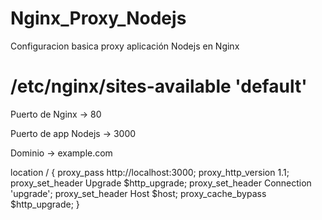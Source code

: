 # Nginx_Proxy_Nodejs
Configuracion basica proxy aplicación Nodejs en Nginx

# /etc/nginx/sites-available 'default'

Puerto de Nginx -> 80

Puerto de app Nodejs -> 3000

Dominio -> example.com

location / {
		proxy_pass http://localhost:3000;
		proxy_http_version 1.1;
		proxy_set_header Upgrade $http_upgrade;
		proxy_set_header Connection 'upgrade';
		proxy_set_header Host $host;
		proxy_cache_bypass $http_upgrade;
	}
